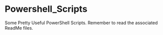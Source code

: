 # Powershell_Scripts
Some Pretty Useful PowerShell Scripts. Remember to read the associated ReadMe files.

